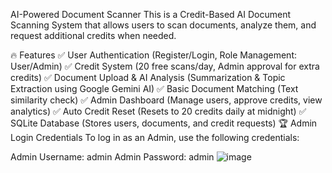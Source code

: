 AI-Powered Document Scanner
This is a Credit-Based AI Document Scanning System that allows users to scan documents, analyze them, and request additional credits when needed.

🔥 Features
✅ User Authentication (Register/Login, Role Management: User/Admin)
✅ Credit System (20 free scans/day, Admin approval for extra credits)
✅ Document Upload & AI Analysis (Summarization & Topic Extraction using Google Gemini AI)
✅ Basic Document Matching (Text similarity check)
✅ Admin Dashboard (Manage users, approve credits, view analytics)
✅ Auto Credit Reset (Resets to 20 credits daily at midnight)
✅ SQLite Database (Stores users, documents, and credit requests)
🏆 Admin Login Credentials
To log in as an Admin, use the following credentials:

Admin Username: admin
Admin Password: admin
![image](https://github.com/user-attachments/assets/6fa397d6-7782-4b25-9f12-38217ea72b04)
